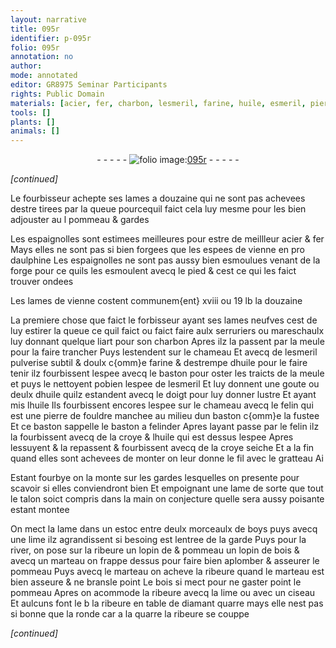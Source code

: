 ```yaml
---
layout: narrative
title: 095r
identifier: p-095r
folio: 095r
annotation: no
author:
mode: annotated
editor: GR8975 Seminar Participants
rights: Public Domain
materials: [acier, fer, charbon, lesmeril, farine, huile, esmeril, pierre de fouldre, croye, boys, bois]
tools: []
plants: []
animals: []
---
```


<div class="folio" align="center">- - - - - <a href="http://gallica.bnf.fr/ark:/12148/btv1b10500001g/f195.image" target="_blank"><img src="https://cu-mkp.github.io/2017-workshop-edition/assets/photo-icon.png" alt="folio image: " style="display:inline-block; margin-bottom:-3px;"/>095r</a> - - - - - </div>  
 
*[continued]*
  
Le <span class="pro">fourbisseur</span> achepte ses lames a douzaine qui ne sont pas
 achevees destre tirees par la queue pourcequil faict cela luy mesme
 pour les bien adjouster au l pommeau & gardes
 
Les <span class="pl">espaignolles</span> sont estimees meilleures pour estre de meillleur <span class="m">acier</span>
 & <span class="m">fer</span> Mays elles ne sont pas si bien forgees que les espees de <span class="pl">vienne</span>
 en pro <span class="pl">daulphine</span> Les <span class="pl">espaignolles</span> ne sont pas aussy bien esmoulues
 venant de la forge pour ce quils les esmoulent avecq le pied & cest
 ce qui les faict trouver ondees
 
Les lames de <span class="pl">vienne</span> costent communem{ent} xviii ou 19 lb la douzaine
 
La premiere chose que faict le <span class="pro">forbisseur</span> ayant ses lames neufves
 cest de luy estirer la queue ce quil faict ou faict faire aulx
 <span class="pro">serruriers</span> ou <span class="pro">mareschaulx</span> luy donnant quelque liart pour son
 <span class="m">charbon</span> Apres ilz la passent par la meule pour la faire
 trancher Puys lestendent sur le chameau Et avecq de <span class="m">lesmeril</span> pulverise
 subtil & doulx c{omm}e <span class="m">farine</span> & destrempe d<span class="m">huile</span> pour le faire tenir
 ilz fourbissent lespee avecq le baston pour oster les traicts de
 la meule et puys le nettoyent pobien lespee de l<span class="m">esmeril</span> Et luy donnent
 une goute ou deulx d<span class="m">huile</span> quilz estandent avecq le doigt pour luy
 donner lustre Et ayant mis l<span class="m">huile</span> Ils fourbissent encores lespee
 sur le chameau avecq le felin qui est une <span class="m">pierre de fouldre</span>
 manchee au milieu dun baston c{omm}e la fustee Et ce baston
 sappelle le baston a felinder Apres layant passe par le felin
 ilz la fourbissent avecq de la <span class="m">croye</span> & l<span class="m">huile</span> qui est dessus lespee
 Apres lessuyent & la repassent & fourbissent avecq de la <span class="m">croye</span>
 seiche Et a la fin quand elles sont achevees de monter on leur
 donne le fil avec le gratteau Ai
 
Estant fourbye on la monte sur les gardes lesquelles on presente
 pour scavoir si elles conviendront bien Et empoignant une lame
 de sorte que tout le talon soict compris dans la main on conjecture
 quelle sera aussy poisante estant montee
 
On mect la lame dans un estoc entre deulx morceaulx de <span class="m">boys</span>
 puys avecq une lime ilz agrandissent si besoing est lentree de la
 garde Puys pour la river, on pose sur la ribeure un lopin de
 & pommeau un lopin de <span class="m">bois</span> & avecq un marteau on frappe dessus
 pour faire bien aplomber & asseurer le pommeau Puys avecq le
 marteau on acheve la ribeure quand le marteau est bien asseure &
 ne bransle point Le <span class="m">bois</span> si mect pour ne gaster point le pommeau
 Apres on acommode la ribeure avecq la lime ou avec un ciseau
 Et aulcuns font le b la ribeure en table de diamant quarre mays
 elle nest pas si bonne que la ronde car a la quarre la ribeure se
 couppe
 
*[continued]*
 
